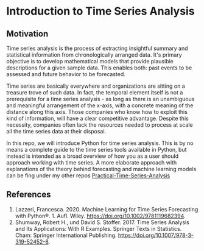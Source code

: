 # Introduction to Time Series Analysis

## Motivation

Time series analysis is the process of extracting insightful summary and statistical information from chronologically arranged data. It's primary objective is to develop mathematical models that provide plausible descriptions for a given sample data. This enables both: past events to be assessed and future behavior to be forecasted. 

Time series are basically everywhere and organizations are sitting on a treasure trove of such data. In fact, the temporal element itself is not a prerequisite for a time series analysis - as long as there is an unambiguous and meaningful arrangement of the x-axis, with a concrete meaning of the distance along this axis. Those companies who know how to exploit this kind of information, will have a clear competitive advantage. Despite this necessity, companies often lack the resources needed to process at scale all the time series data at their disposal. 

In this repo, we will introduce Python for time series analysis. This is by no means a complete guide to the time series tools available in Python, but instead is intended as a broad overview of how you as a user should approach working with time series. A more elaborate approach with explanations of the theory behind forecasting and machine learning models can be fing under my other repos [Practical-Time-Series-Analysis](https://bit.ly/3p1MXzd)

## References

  1. Lazzeri, Francesca. 2020. Machine Learning for Time Series Forecasting with Python®. 1. Aufl. Wiley. https://doi.org/10.1002/9781119682394.
  2.  Shumway, Robert H., und David S. Stoffer. 2017. Time Series Analysis and Its Applications: With R Examples. Springer Texts in Statistics. Cham: Springer International Publishing. https://doi.org/10.1007/978-3-319-52452-8.

